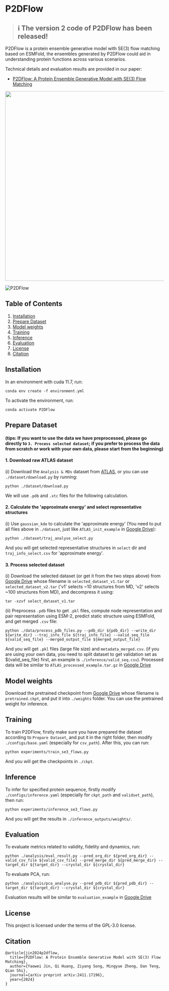 # P2DFlow

> ## ℹ️ The version 2 code of P2DFlow has been released!

P2DFlow is a protein ensemble generative model with SE(3) flow matching based on ESMFold, the ensembles generated by P2DFlow could aid in understanding protein functions across various scenarios.

Technical details and evaluation results are provided in our paper:
* [P2DFlow: A Protein Ensemble Generative Model with SE(3) Flow Matching](https://arxiv.org/abs/2411.17196)

<p align="center">
    <img src="resources/workflow.jpg" width="600"/>
</p>

![P2DFlow](resources/gen_example.gif)


## Table of Contents
1. [Installation](#Installation)
2. [Prepare Dataset](#Prepare-Dataset)
3. [Model weights](#Model-weights)
4. [Training](#Training)
5. [Inference](#Inference)
6. [Evaluation](#Evaluation)
7. [License](#License)
8. [Citation](#Citation)


## Installation
In an environment with cuda 11.7, run:
```
conda env create -f environment.yml
```
To activate the environment, run:
```
conda activate P2DFlow
```

## Prepare Dataset
#### (tips: If you want to use the data we have preprocessed, please go directly to `3. Process selected dataset`; if you prefer to process the data from scratch or work with your own data, please start from the beginning)

#### 1. Download raw ATLAS dataset
(i) Download the `Analysis & MDs` dataset from [ATLAS](https://www.dsimb.inserm.fr/ATLAS/), or you can use `./dataset/download.py` by running:
```
python ./dataset/download.py
```
We will use `.pdb` and `.xtc` files for the following calculation.

#### 2. Calculate the 'approximate energy' and select representative structures
(i) Use `gaussian_kde` to calculate the 'approximate energy' (You need to put all files above in `./dataset`, just like `ATLAS_init_example` in [Google Drive](https://drive.google.com/drive/folders/11mdVfMi2rpVn7nNG2mQAGA5sNXCKePZj?usp=sharing)):
```
python ./dataset/traj_analyse_select.py
```
And you will get selected representative structures in `select` dir and `traj_info_select.csv` for 'approximate energy'.


#### 3. Process selected dataset

(i) Download the selected dataset (or get it from the two steps above) from [Google Drive](https://drive.google.com/drive/folders/11mdVfMi2rpVn7nNG2mQAGA5sNXCKePZj?usp=sharing) whose filename is `selected_dataset_v1.tar` or `selected_dataset_v2.tar` ('v1' selects ~10 structures from MD, 'v2' selects ~100 structures from MD), and decompress it using:
```
tar -xzvf select_dataset_v1.tar
```

(ii) Preprocess `.pdb` files to get `.pkl` files, compute node representation and pair representation using ESM-2, predict static structure using ESMFold, and get merged `.csv` file:
```
python ./data/process_pdb_files.py --pdb_dir ${pdb_dir} --write_dir ${write_dir} --traj_info_file ${traj_info_file} --valid_seq_file ${valid_seq_file} --merged_output_file ${merged_output_file}
```
And you will get `.pkl` files (large file size) and `metadata_merged.csv`. (if you are using your own data, you need to split dataset to get validation set as ${valid_seq_file} first, an example is `./inference/valid_seq.csv`).
Processed data will be similar to `ATLAS_processed_example.tar.gz` in [Google Drive](https://drive.google.com/drive/folders/11mdVfMi2rpVn7nNG2mQAGA5sNXCKePZj?usp=sharing)



## Model weights
Download the pretrained checkpoint from [Google Drive](https://drive.google.com/drive/folders/11mdVfMi2rpVn7nNG2mQAGA5sNXCKePZj?usp=sharing) whose filename is `pretrained.ckpt`, and put it into `./weights` folder. You can use the pretrained weight for inference.


## Training
To train P2DFlow, firstly make sure you have prepared the dataset according to `Prepare Dataset`, and put it in the right folder, then modify `./configs/base.yaml` (especially for `csv_path`). After this, you can run:
```
python experiments/train_se3_flows.py
```
And you will get the checkpoints in `./ckpt`.


## Inference
To infer for specified protein sequence, firstly modify `./configs/inference.yaml` (especially for `ckpt_path` and `validset_path`), then run:
```
python experiments/inference_se3_flows.py
```
And you will get the results in `./inference_outputs/weights/`.


## Evaluation
To evaluate metrics related to validity, fidelity and dynamics, run:
```
python ./analysis/eval_result.py --pred_org_dir ${pred_org_dir} --valid_csv_file ${valid_csv_file} --pred_merge_dir ${pred_merge_dir} --target_dir ${target_dir} --crystal_dir ${crystal_dir}
```
To evaluate PCA, run:
```
python ./analysis/pca_analyse.py --pred_pdb_dir ${pred_pdb_dir} --target_dir ${target_dir} --crystal_dir ${crystal_dir}
```
Evaluation results will be similar to `evaluation_example` in [Google Drive](https://drive.google.com/drive/folders/11mdVfMi2rpVn7nNG2mQAGA5sNXCKePZj?usp=sharing)

## License
This project is licensed under the terms of the GPL-3.0 license.


## Citation
```
@article{jin2024p2dflow,
  title={P2DFlow: A Protein Ensemble Generative Model with SE(3) Flow Matching},
  author={Yaowei Jin, Qi Huang, Ziyang Song, Mingyue Zheng, Dan Teng, Qian Shi},
  journal={arXiv preprint arXiv:2411.17196},
  year={2024}
}
```
